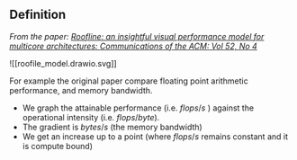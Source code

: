 ## Definition
*From the paper: [Roofline: an insightful visual performance model for multicore architectures: Communications of the ACM: Vol 52, No 4](https://dl.acm.org/doi/10.1145/1498765.1498785)*

![[roofile_model.drawio.svg]]

For example the original paper compare floating point arithmetic performance, and memory bandwidth.
- We graph the attainable performance (i.e. $flops/s$ ) against the operational intensity (i.e. $flops/byte$). 
- The gradient is $bytes/s$ (the memory bandwidth)
- We get an increase up to a point (where $flops/s$ remains constant and it is compute bound)
